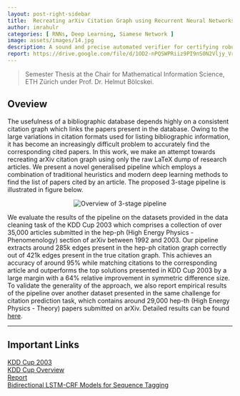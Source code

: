 ```yaml
---
layout: post-right-sidebar
title:  Recreating arXiv Citation Graph using Recurrent Neural Networks
author: imrahulr
categories: [ RNNs, Deep Learning, Siamese Network ]
image: assets/images/14.jpg
description: A sound and precise automated verifier for certifying robustness of neural networks based on Zonotope abstraction.  
report: https://drive.google.com/file/d/1OD2-nPQSWPRiiz9PI9nS0N2Vljy_VriI/view?usp=sharing
---
```


> Semester Thesis at the Chair for Mathematical Information Science, ETH Zürich under Prof. Dr. Helmut Bölcskei.

## Oveview

The usefulness of a bibliographic database depends highly on a consistent citation graph which links the papers present in the database. Owing to the large variations in citation formats used for listing bibliographic information, it has become an increasingly difficult problem to accurately find the corresponding cited papers. In this work, we make an attempt towards recreating arXiv citation graph using only the raw LaTeX dump of research articles. We present a novel generalised pipeline which employs a combination of traditional heuristics and modern deep learning methods to find the list of papers cited by an article. The proposed 3-stage pipeline is illustrated in figure below.

<p align="center">
    <img src="{{ site.baseurl }}/assets/images/arxiv-citation/pipeline-1.png" alt="Overview of 3-stage pipeline"/>
</p>

We evaluate the results of the pipeline on the datasets provided in the data cleaning task of the KDD Cup 2003 which comprises a collection of over 35,000 articles submitted in the hep-ph (High Energy Physics - Phenomenology) section of arXiv between 1992 and 2003. Our pipeline extracts around 285k edges present in the hep-ph citation graph correctly out of 421k edges present in the true citation graph. This achieves an accuracy of around 95% while matching citations to the corresponding article and outperforms the top solutions presented in KDD Cup 2003 by a large margin with a 64% relative improvement in symmetric difference size. To validate the generality of the approach, we also report empirical results of the pipeline over another dataset presented in the same challenge for citation prediction task, which contains around 29,000 hep-th (High Energy Physics - Theory) papers submitted on arXiv. Detailed results can be found <a href="https://git.ee.ethz.ch/rarade/arxiv-citation-graph/blob/master/report_arxiv_final.pdf">here</a>.

---

## Important Links

<a href="https://www.cs.cornell.edu/projects/kddcup/">KDD Cup 2003</a><br>
<a href="https://www.cs.cornell.edu/projects/kddcup/download/KDDCup-Overview.pdf">KDD Cup Overview</a><br>
<a href="https://git.ee.ethz.ch/rarade/arxiv-citation-graph/blob/master/report_arxiv_final.pdf">Report</a><br>
<a href="https://arxiv.org/abs/1508.01991">Bidirectional LSTM-CRF Models for Sequence Tagging</a>